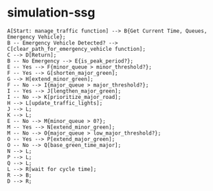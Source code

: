 # simulation-ssg
    A[Start: manage_traffic function] --> B{Get Current Time, Queues, Emergency Vehicle};
    B -- Emergency Vehicle Detected? --> C[clear_path_for_emergency_vehicle function];
    C --> D[Return];
    B -- No Emergency --> E{is_peak_period?};
    E -- Yes --> F{minor_queue > minor_threshold?};
    F -- Yes --> G[shorten_major_green];
    G --> H[extend_minor_green];
    F -- No --> I{major_queue > major_threshold?};
    I -- Yes --> J[lengthen_major_green];
    I -- No --> K[prioritize_major_road];
    H --> L[update_traffic_lights];
    J --> L;
    K --> L;
    E -- No --> M{minor_queue > 0?};
    M -- Yes --> N[extend_minor_green];
    M -- No --> O{major_queue > low_major_threshold?};
    O -- Yes --> P[extend_major_green];
    O -- No --> Q[base_green_time_major];
    N --> L;
    P --> L;
    Q --> L;
    L --> R[wait for cycle time];
    R --> B;
    D --> R;
